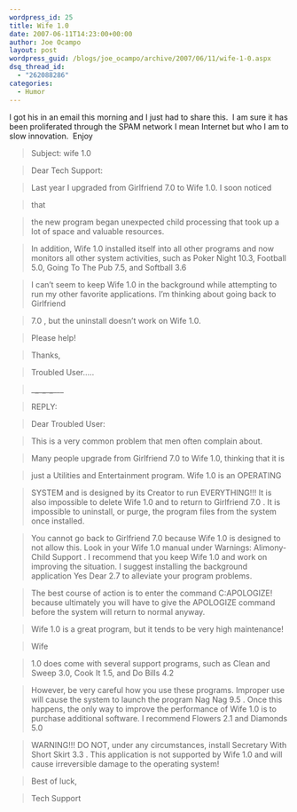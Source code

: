 ```yaml
---
wordpress_id: 25
title: Wife 1.0
date: 2007-06-11T14:23:00+00:00
author: Joe Ocampo
layout: post
wordpress_guid: /blogs/joe_ocampo/archive/2007/06/11/wife-1-0.aspx
dsq_thread_id:
  - "262088286"
categories:
  - Humor
---
```

I got his in an email this morning and I just had to share this.&nbsp; I am sure it has been proliferated through the SPAM network I mean Internet but who I am to slow innovation.&nbsp; Enjoy


  


> 
  
> 
> 
> Subject: wife 1.0
> 
> 
  
> 
> 
> Dear Tech Support:
  
> 
> 
> Last year I upgraded from Girlfriend 7.0 to Wife 1.0. I soon noticed
  
> 
> 
> that
  
> 
> 
> the new program began unexpected child processing that took up a lot of space and valuable resources.
  
> 
> 
> In addition, Wife 1.0 installed itself into all other programs and now monitors all other system activities, such as Poker Night 10.3, Football 5.0, Going To The Pub 7.5, and Softball 3.6
  
> 
> 
> I can&#8217;t seem to keep Wife 1.0 in the background while attempting to run my other favorite applications. I&#8217;m thinking about going back to Girlfriend
  
> 
> 
> 7.0 , but the uninstall doesn&#8217;t work on Wife 1.0.
  
> 
> 
> Please help!
  
> 
> 
> Thanks,
  
> 
> 
> Troubled User&#8230;..
  
> 
> 
> \___\___\___\___\___\___\___
  
> 
> 
> REPLY:
  
> 
> 
> Dear Troubled User:
  
> 
> 
> This is a very common problem that men often complain about.
  
> 
> 
> Many people upgrade from Girlfriend 7.0 to Wife 1.0, thinking that it is
  
> 
> 
> just a Utilities and Entertainment program. Wife 1.0 is an OPERATING
  
> 
> 
> SYSTEM and is designed by its Creator to run EVERYTHING!!! It is also impossible to delete Wife 1.0 and to return to Girlfriend 7.0 . It is impossible to uninstall, or purge, the program files from the system once installed.
  
> 
> 
> You cannot go back to Girlfriend 7.0 because Wife 1.0 is designed to not allow this. Look in your Wife 1.0 manual under Warnings: Alimony-Child Support . I recommend that you keep Wife 1.0 and work on improving the situation. I suggest installing the background application Yes Dear 2.7 to alleviate your program problems.
  
> 
> 
> The best course of action is to enter the command C:APOLOGIZE! because ultimately you will have to give the APOLOGIZE command before the system will return to normal anyway.
  
> 
> 
> Wife 1.0 is a great program, but it tends to be very high maintenance!
  
> 
> 
> Wife
  
> 
> 
> 1.0 does come with several support programs, such as Clean and Sweep 3.0, Cook It 1.5, and Do Bills 4.2
  
> 
> 
> However, be very careful how you use these programs. Improper use will cause the system to launch the program Nag Nag 9.5 . Once this happens, the only way to improve the performance of Wife 1.0 is to purchase additional software. I recommend Flowers 2.1 and Diamonds 5.0
  
> 
> 
> WARNING!!! DO NOT, under any circumstances, install Secretary With Short Skirt 3.3 . This application is not supported by Wife 1.0 and will cause irreversible damage to the operating system!
  
> 
> 
> Best of luck,
  
> 
> 
> Tech Support </BLOCKQUOTE>